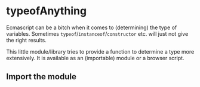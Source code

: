 # typeofAnything

Ecmascript can be a bitch when it comes to (determining) the type of variables. Sometimes `typeof`/`instanceof`/`constructor` etc. will 
just not give the right results.

This little module/library tries to provide a function to determine a type more extensively. It is available as an (importable) module or a browser script.

## Import the module




